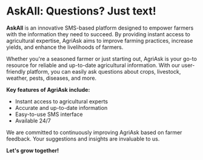 # AskAll: Questions? Just text!

**AskAll** is an innovative SMS-based platform designed to empower farmers with the information they need to succeed. By providing instant access to agricultural expertise, AgriAsk aims to improve farming practices, increase yields, and enhance the livelihoods of farmers. 

Whether you're a seasoned farmer or just starting out, AgriAsk is your go-to resource for reliable and up-to-date agricultural information. With our user-friendly platform, you can easily ask questions about crops, livestock, weather, pests, diseases, and more. 

**Key features of AgriAsk include:**

* Instant access to agricultural experts
* Accurate and up-to-date information
* Easy-to-use SMS interface
* Available 24/7

We are committed to continuously improving AgriAsk based on farmer feedback. Your suggestions and insights are invaluable to us.
 
**Let's grow together!** 

